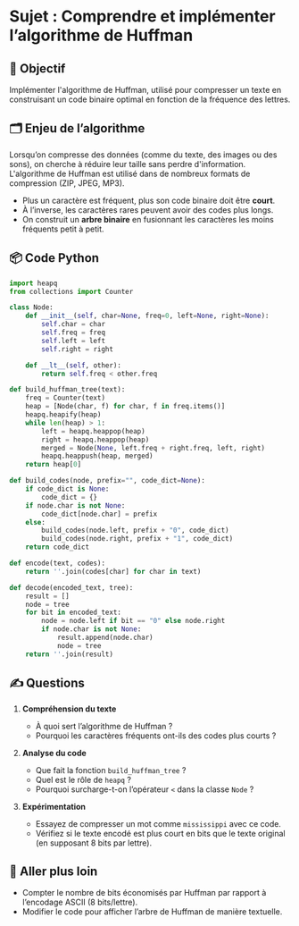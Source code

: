 
# Sujet : Comprendre et implémenter l’algorithme de Huffman

## 🎯 Objectif

Implémenter l'algorithme de Huffman, utilisé pour compresser un texte en construisant un code binaire optimal en fonction de la fréquence des lettres.

## 🗂️ Enjeu de l’algorithme

Lorsqu’on compresse des données (comme du texte, des images ou des sons), on cherche à réduire leur taille sans perdre d'information.
L'algorithme de Huffman est utilisé dans de nombreux formats de compression (ZIP, JPEG, MP3).

- Plus un caractère est fréquent, plus son code binaire doit être **court**.
- À l’inverse, les caractères rares peuvent avoir des codes plus longs.
- On construit un **arbre binaire** en fusionnant les caractères les moins fréquents petit à petit.

## 📦 Code Python

```python
import heapq
from collections import Counter

class Node:
    def __init__(self, char=None, freq=0, left=None, right=None):
        self.char = char
        self.freq = freq
        self.left = left
        self.right = right

    def __lt__(self, other):
        return self.freq < other.freq

def build_huffman_tree(text):
    freq = Counter(text)
    heap = [Node(char, f) for char, f in freq.items()]
    heapq.heapify(heap)
    while len(heap) > 1:
        left = heapq.heappop(heap)
        right = heapq.heappop(heap)
        merged = Node(None, left.freq + right.freq, left, right)
        heapq.heappush(heap, merged)
    return heap[0]

def build_codes(node, prefix="", code_dict=None):
    if code_dict is None:
        code_dict = {}
    if node.char is not None:
        code_dict[node.char] = prefix
    else:
        build_codes(node.left, prefix + "0", code_dict)
        build_codes(node.right, prefix + "1", code_dict)
    return code_dict

def encode(text, codes):
    return ''.join(codes[char] for char in text)

def decode(encoded_text, tree):
    result = []
    node = tree
    for bit in encoded_text:
        node = node.left if bit == "0" else node.right
        if node.char is not None:
            result.append(node.char)
            node = tree
    return ''.join(result)
```

## ✍️ Questions

1. **Compréhension du texte**
   - À quoi sert l’algorithme de Huffman ?
   - Pourquoi les caractères fréquents ont-ils des codes plus courts ?

2. **Analyse du code**
   - Que fait la fonction `build_huffman_tree` ?
   - Quel est le rôle de `heapq` ?
   - Pourquoi surcharge-t-on l’opérateur `<` dans la classe `Node` ?

3. **Expérimentation**
   - Essayez de compresser un mot comme `mississippi` avec ce code.
   - Vérifiez si le texte encodé est plus court en bits que le texte original (en supposant 8 bits par lettre).

## 🧪 Aller plus loin

- Compter le nombre de bits économisés par Huffman par rapport à l’encodage ASCII (8 bits/lettre).
- Modifier le code pour afficher l’arbre de Huffman de manière textuelle.
